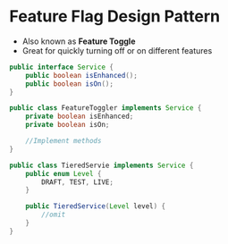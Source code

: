 # Feature Flag Design Pattern

- Also known as **Feature Toggle**
- Great for quickly turning off or on different features

```java
public interface Service {
    public boolean isEnhanced();
    public boolean isOn();
}

public class FeatureToggler implements Service {
    private boolean isEnhanced;
    private boolean isOn;

    //Implement methods
}

public class TieredServie implements Service {
    public enum Level {
        DRAFT, TEST, LIVE;
    }

    public TieredService(Level level) {
        //omit
    }
}
```
